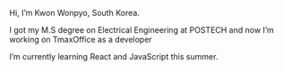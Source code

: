 Hi, I’m Kwon Wonpyo, South Korea.

I got my M.S degree on Electrical Engineering at POSTECH and now I’m working on TmaxOffice as a developer

I’m currently learning React and JavaScript this summer.

<!---
KwonWonpyo/KwonWonpyo is a ✨ special ✨ repository because its `README.md` (this file) appears on your GitHub profile.
You can click the Preview link to take a look at your changes.
--->
